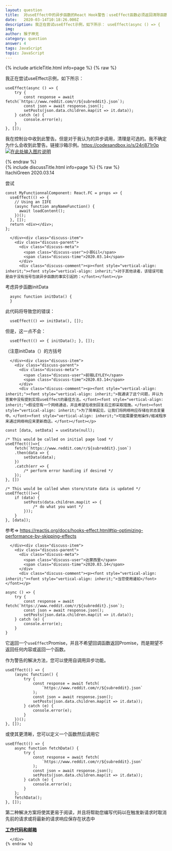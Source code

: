 ```yaml
---
layout: question
title:  对useEffect中的异步函数的React Hook警告：useEffect函数必须返回清除函数，否则不返回任何内容
date:   2020-03-14T10:18:26.000Z
description: 我正在尝试useEffect示例，如下所示： useEffect(async () => {    try {        const re...
img: 
author: 猴子神无
category: question
answer: 4
tags: JavaScript
topic: JavaScript
---
```

<div class="article-root">
  <div class="article">
    {% include articleTitle.html info=page %}
    {% raw %}
    <div class="article-content"><p><font style="vertical-align: inherit;"><font style="vertical-align: inherit;">我正在尝试useEffect示例，如下所示： </font></font></p>

<p></p><div class="snippet" data-lang="js" data-hide="false" data-console="true" data-babel="false">
<div class="snippet-code">
<pre class="snippet-code-js lang-js prettyprint-override"><code>useEffect(async () =&gt; {<font></font>
    try {<font></font>
        const response = await fetch(`https://www.reddit.com/r/${subreddit}.json`);<font></font>
        const json = await response.json();<font></font>
        setPosts(json.data.children.map(it =&gt; it.data));<font></font>
    } catch (e) {<font></font>
        console.error(e);<font></font>
    }<font></font>
}, []);</code></pre>
</div>
</div>
<p></p>

<p><font style="vertical-align: inherit;"><font style="vertical-align: inherit;">我在控制台中收到此警告。</font><font style="vertical-align: inherit;">但是对于我认为的异步调用，清理是可选的。</font><font style="vertical-align: inherit;">我不确定为什么会收到此警告。</font><font style="vertical-align: inherit;">链接沙箱示例。</font></font><a href="https://codesandbox.io/s/24rj871r0p" rel="noreferrer"><font style="vertical-align: inherit;"><font style="vertical-align: inherit;">https://codesandbox.io/s/24rj871r0p</font></font></a>
<a href="https://www.samyoc.com//uploads/users/16782/images/thumbnails/1584181105961.png" data-src="https://www.samyoc.com//uploads/users/16782/images/1584181105961.png" rel="noreferrer"><img src="https://i.stack.imgur.com/YFRR5.png" alt="在此处输入图片说明"></a></p></div>
    {% endraw %}
  </div>

  <div class="discuss-wrapper">
    {% include discussTitle.html info=page %}
    {% raw %}
    <div class="discuss-item">
        <div class="discuss-parent">
          <div class="discuss-meta">
            <span class="discuss-user">ItachiGreen</span>
            <span class="discuss-time">2020.03.14</span>
          </div>
          <div class="discuss-comment"><p><font style="vertical-align: inherit;"><font style="vertical-align: inherit;">尝试</font></font></p>

<p></p><div class="snippet" data-lang="js" data-hide="false" data-console="true" data-babel="false">
<div class="snippet-code">
<pre class="snippet-code-html lang-html prettyprint-override"><code>const MyFunctionnalComponent: React.FC = props =&gt; {<font></font>
  useEffect(() =&gt; {<font></font>
    // Using an IIFE<font></font>
    (async function anyNameFunction() {<font></font>
      await loadContent();<font></font>
    })();<font></font>
  }, []);<font></font>
  return &lt;div&gt;&lt;/div&gt;;<font></font>
};</code></pre>
</div>
</div>
<p></p></div>
        </div>
        
      </div><div class="discuss-item">
        <div class="discuss-parent">
          <div class="discuss-meta">
            <span class="discuss-user">小哥Gil</span>
            <span class="discuss-time">2020.03.14</span>
          </div>
          <div class="discuss-comment"><p><font style="vertical-align: inherit;"><font style="vertical-align: inherit;">对于其他读者，该错误可能是由于没有括号包装异步函数的事实引起的：</font></font></p>

<p><font style="vertical-align: inherit;"><font style="vertical-align: inherit;">考虑异步函数initData</font></font></p>

<pre><code>  async function initData() {<font></font>
  }<font></font>
</code></pre>

<p><font style="vertical-align: inherit;"><font style="vertical-align: inherit;">此代码将导致您的错误：</font></font></p>

<pre><code>  useEffect(() =&gt; initData(), []);
</code></pre>

<p><font style="vertical-align: inherit;"><font style="vertical-align: inherit;">但是，这一点不会：</font></font></p>

<pre><code>  useEffect(() =&gt; { initData(); }, []);
</code></pre>

<p><font style="vertical-align: inherit;"><font style="vertical-align: inherit;">（注意initData（）的方括号</font></font></p></div>
        </div>
        
      </div><div class="discuss-item">
        <div class="discuss-parent">
          <div class="discuss-meta">
            <span class="discuss-user">前端LEYLEY</span>
            <span class="discuss-time">2020.03.14</span>
          </div>
          <div class="discuss-comment"><p><font style="vertical-align: inherit;"><font style="vertical-align: inherit;">我通读了这个问题，并认为答案中没有提到实现useEffect的最佳方法。</font><font style="vertical-align: inherit;">假设您有一个网络通话，并且希望在收到回复后立即采取措施。</font><font style="vertical-align: inherit;">为了简单起见，让我们将网络响应存储在状态变量中。</font><font style="vertical-align: inherit;">可能需要使用操作/缩减程序来通过网络响应来更新商店。</font></font></p>

<pre><code>const [data, setData] = useState(null);<font></font>
<font></font>
/* This would be called on initial page load */<font></font>
useEffect(()=&gt;{<font></font>
    fetch(`https://www.reddit.com/r/${subreddit}.json`)<font></font>
    .then(data =&gt; {<font></font>
        setData(data);<font></font>
    })<font></font>
    .catch(err =&gt; {<font></font>
        /* perform error handling if desired */<font></font>
    });<font></font>
}, [])<font></font>
<font></font>
/* This would be called when store/state data is updated */<font></font>
useEffect(()=&gt;{<font></font>
    if (data) {<font></font>
        setPosts(data.children.map(it =&gt; {<font></font>
            /* do what you want */<font></font>
        }));<font></font>
    }<font></font>
}, [data]);<font></font>
</code></pre>

<p><font style="vertical-align: inherit;"><font style="vertical-align: inherit;">参考=&gt; </font></font><a href="https://reactjs.org/docs/hooks-effect.html#tip-optimizing-performance-by-skipping-effects" rel="noreferrer"><font style="vertical-align: inherit;"><font style="vertical-align: inherit;">https://reactjs.org/docs/hooks-effect.html#tip-optimizing-performance-by-skipping-effects</font></font></a></p></div>
        </div>
        
      </div><div class="discuss-item">
        <div class="discuss-parent">
          <div class="discuss-meta">
            <span class="discuss-user">达蒙西里</span>
            <span class="discuss-time">2020.03.14</span>
          </div>
          <div class="discuss-comment"><p><font style="vertical-align: inherit;"><font style="vertical-align: inherit;">当您使用诸如</font></font></p>

<pre><code>async () =&gt; {<font></font>
    try {<font></font>
        const response = await fetch(`https://www.reddit.com/r/${subreddit}.json`);<font></font>
        const json = await response.json();<font></font>
        setPosts(json.data.children.map(it =&gt; it.data));<font></font>
    } catch (e) {<font></font>
        console.error(e);<font></font>
    }<font></font>
}<font></font>
</code></pre>

<p><font style="vertical-align: inherit;"><font style="vertical-align: inherit;">它返回一个</font></font><code>useEffect</code><font style="vertical-align: inherit;"><font style="vertical-align: inherit;">Promise，</font><font style="vertical-align: inherit;">并且</font><font style="vertical-align: inherit;">不希望回调函数返回Promise，而是期望不返回任何内容或返回一个函数。</font></font></p>

<p><font style="vertical-align: inherit;"><font style="vertical-align: inherit;">作为警告的解决方法，您可以使用自调用异步功能。</font></font></p>

<pre><code>useEffect(() =&gt; {<font></font>
    (async function() {<font></font>
        try {<font></font>
            const response = await fetch(<font></font>
                `https://www.reddit.com/r/${subreddit}.json`<font></font>
            );<font></font>
            const json = await response.json();<font></font>
            setPosts(json.data.children.map(it =&gt; it.data));<font></font>
        } catch (e) {<font></font>
            console.error(e);<font></font>
        }<font></font>
    })();<font></font>
}, []);<font></font>
</code></pre>

<p><font style="vertical-align: inherit;"><font style="vertical-align: inherit;">或使其更清晰，您可以定义一个函数然后调用它</font></font></p>

<pre><code>useEffect(() =&gt; {<font></font>
    async function fetchData() {<font></font>
        try {<font></font>
            const response = await fetch(<font></font>
                `https://www.reddit.com/r/${subreddit}.json`<font></font>
            );<font></font>
            const json = await response.json();<font></font>
            setPosts(json.data.children.map(it =&gt; it.data));<font></font>
        } catch (e) {<font></font>
            console.error(e);<font></font>
        }<font></font>
    };<font></font>
    fetchData();<font></font>
}, []);<font></font>
</code></pre>

<p><font style="vertical-align: inherit;"><font style="vertical-align: inherit;">第二种解决方案将使其更易于阅读，并且将帮助您编写代码以在触发新请求时取消先前的请求或将最新的请求响应保存在状态中</font></font></p>

<p><strong><a href="https://codesandbox.io/s/jpknv0kyn9" rel="noreferrer"><font style="vertical-align: inherit;"><font style="vertical-align: inherit;">工作代码和邮箱</font></font></a></strong></p></div>
        </div>
        
      </div>
    {% endraw %}
  </div>
<div>
